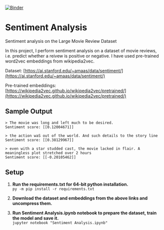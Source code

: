 [![Binder](https://mybinder.org/badge_logo.svg)](https://mybinder.org/v2/gh/claree007/Sentiment-Analysis/binder?urlpath=%2Fvoila%2Frender%2Finference.ipynb)

# Sentiment Analysis
Sentiment analysis on the Large Movie Review Dataset

<p>In this project, I perform sentiment analysis on a dataset of movie reviews, i.e. predict whether a reivew is positive or negative. I have used pre-trained word2vec embeddings from wikipedia2vec. </p>

Dataset: [https://ai.stanford.edu/~amaas/data/sentiment/](https://ai.stanford.edu/~amaas/data/sentiment/)

Pre-trained embeddings: [https://wikipedia2vec.github.io/wikipedia2vec/pretrained/](https://wikipedia2vec.github.io/wikipedia2vec/pretrained/)

## Sample Output

```
> The movie was long and left much to be desired.                
Sentiment score: [[0.12004671]] 

> the action waS out of the world. And such details to the story line
Sentiment score: [[0.38129967]] 

> even with a star studded cast, the movie lacked in flair. A meaningless plot stretched over 2 hours
Sentiment score: [[-0.20105462]]
```

## Setup

1. <p><b>Run the requirements.txt for 64-bit python installation.</b> <br/> <code>py -m pip install -r requirements.txt</code><br/></p>
2. <p><b>Download the dataset and embeddings from the above links and uncompress them.</b></p>

3. <p><b>Run Sentiment Analysis.ipynb notebook to prepare the dataset, train the model and save it.</b><br/><code>jupyter notebook "Sentiment Analysis.ipynb"</code><br/><br/></p>
